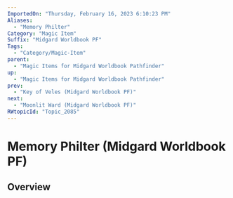 ```yaml
---
ImportedOn: "Thursday, February 16, 2023 6:10:23 PM"
Aliases:
  - "Memory Philter"
Category: "Magic Item"
Suffix: "Midgard Worldbook PF"
Tags:
  - "Category/Magic-Item"
parent:
  - "Magic Items for Midgard Worldbook Pathfinder"
up:
  - "Magic Items for Midgard Worldbook Pathfinder"
prev:
  - "Key of Veles (Midgard Worldbook PF)"
next:
  - "Moonlit Ward (Midgard Worldbook PF)"
RWtopicId: "Topic_2085"
---
```

# Memory Philter (Midgard Worldbook PF)
## Overview

